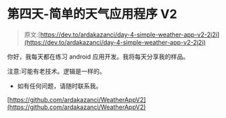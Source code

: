 # 第四天-简单的天气应用程序 V2

> 原文:[https://dev.to/ardakazanci/day-4-simple-weather-app-v2-2j2i](https://dev.to/ardakazanci/day-4-simple-weather-app-v2-2j2i)

你好，我每天都在练习 android 应用开发。我将每天分享我的样品。

注意:可能有老技术。逻辑是一样的。

*   如有任何问题，请随时联系我。

[https://github.com/ardakazanci/WeatherAppV2](https://github.com/ardakazanci/WeatherAppV2)